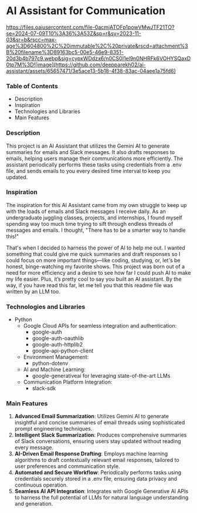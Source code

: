 # AI Assistant for Communication

https://files.oaiusercontent.com/file-0acmjATOFp1powVMwJTF21TO?se=2024-07-09T10%3A36%3A53Z&sp=r&sv=2023-11-03&sr=b&rscc=max-age%3D604800%2C%20immutable%2C%20private&rscd=attachment%3B%20filename%3D89163bc5-00e5-46e9-8351-20d3b4b797c9.webp&sig=cypxWDdzx6/n0CS0I1el9n0NHRFk6VOHYSQaxD0tp7M%3D![image](https://github.com/deepparekh02/ai-assistant/assets/65657471/3e5ace13-5b18-4f38-83ac-04aee1a75fd6)

### Table of Contents
- Description
- Inspiration
- Technologies and Libraries
- Main Features


### Description

This project is an AI Assistant that utilizes the Gemini AI to generate summaries for emails and Slack messages. It also drafts responses to emails, helping users manage their communications more efficiently. The assistant periodically performs these tasks using credentials from a .env file, and sends emails to you every desired time interval to keep you updated.

### Inspiration

The inspiration for this AI Assistant came from my own struggle to keep up with the loads of emails and Slack messages I receive daily. As an undergraduate juggling classes, projects, and internships, I found myself spending way too much time trying to sift through endless threads of messages and emails. I thought, "There has to be a smarter way to handle this!"

That's when I decided to harness the power of AI to help me out. I wanted something that could give me quick summaries and draft responses so I could focus on more important things—like coding, studying, or, let's be honest, binge-watching my favorite shows. This project was born out of a need for more efficiency and a desire to see how far I could push AI to make my life easier. Plus, it’s pretty cool to say you built an AI assistant. By the way, if you have read this far, let me tell you that this readme file was written by an LLM too.

### Technologies and Libraries

- Python
  - Google Cloud APIs for seamless integration and authentication:
    - google-auth
    - google-auth-oauthlib
    - google-auth-httplib2
    - google-api-python-client
  - Environment Management:
    - python-dotenv
  - AI and Machine Learning:
    - google-generativeai for leveraging state-of-the-art LLMs
  - Communication Platform Integration:
    - slack-sdk

### Main Features

1) **Advanced Email Summarization**: 
Utilizes Gemini AI to generate insightful and concise summaries of email threads using sophisticated prompt engineering techniques.
2) **Intelligent Slack Summarization**: 
Produces comprehensive summaries of Slack conversations, ensuring users stay updated without reading every message.
3) **AI-Driven Email Response Drafting**: 
Employs machine learning algorithms to draft contextually relevant email responses, tailored to user preferences and communication style.
4) **Automated and Secure Workflow**: 
Periodically performs tasks using credentials securely stored in a .env file, ensuring data privacy and continuous operation.
5) **Seamless AI API Integration**: 
Integrates with Google Generative AI APIs to harness the full potential of LLMs for natural language understanding and generation.


